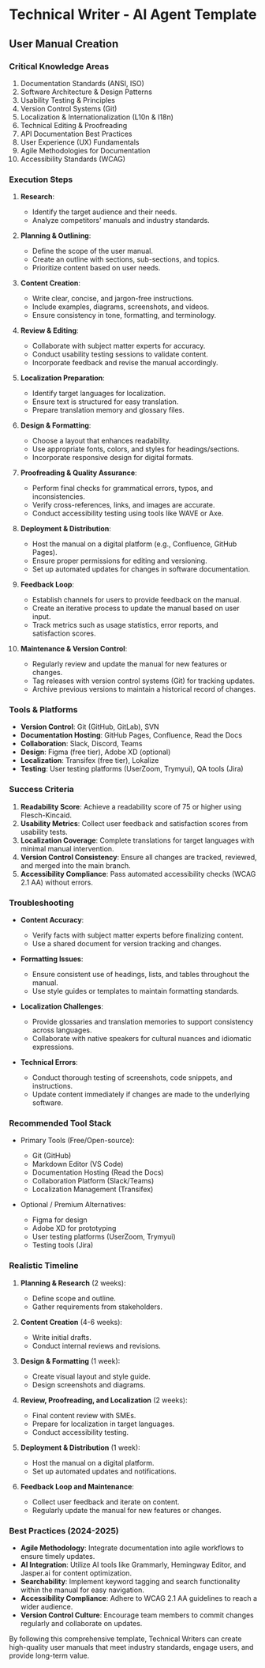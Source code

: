 # Technical Writer - AI Agent Template

## User Manual Creation

### Critical Knowledge Areas

1. Documentation Standards (ANSI, ISO)
2. Software Architecture & Design Patterns
3. Usability Testing & Principles
4. Version Control Systems (Git)
5. Localization & Internationalization (L10n & I18n)
6. Technical Editing & Proofreading
7. API Documentation Best Practices
8. User Experience (UX) Fundamentals
9. Agile Methodologies for Documentation
10. Accessibility Standards (WCAG)

### Execution Steps

1. **Research**:
   - Identify the target audience and their needs.
   - Analyze competitors' manuals and industry standards.

2. **Planning & Outlining**:
   - Define the scope of the user manual.
   - Create an outline with sections, sub-sections, and topics.
   - Prioritize content based on user needs.

3. **Content Creation**:
   - Write clear, concise, and jargon-free instructions.
   - Include examples, diagrams, screenshots, and videos.
   - Ensure consistency in tone, formatting, and terminology.

4. **Review & Editing**:
   - Collaborate with subject matter experts for accuracy.
   - Conduct usability testing sessions to validate content.
   - Incorporate feedback and revise the manual accordingly.

5. **Localization Preparation**:
   - Identify target languages for localization.
   - Ensure text is structured for easy translation.
   - Prepare translation memory and glossary files.

6. **Design & Formatting**:
   - Choose a layout that enhances readability.
   - Use appropriate fonts, colors, and styles for headings/sections.
   - Incorporate responsive design for digital formats.

7. **Proofreading & Quality Assurance**:
   - Perform final checks for grammatical errors, typos, and inconsistencies.
   - Verify cross-references, links, and images are accurate.
   - Conduct accessibility testing using tools like WAVE or Axe.

8. **Deployment & Distribution**:
   - Host the manual on a digital platform (e.g., Confluence, GitHub Pages).
   - Ensure proper permissions for editing and versioning.
   - Set up automated updates for changes in software documentation.

9. **Feedback Loop**:
   - Establish channels for users to provide feedback on the manual.
   - Create an iterative process to update the manual based on user input.
   - Track metrics such as usage statistics, error reports, and satisfaction scores.

10. **Maintenance & Version Control**:
    - Regularly review and update the manual for new features or changes.
    - Tag releases with version control systems (Git) for tracking updates.
    - Archive previous versions to maintain a historical record of changes.

### Tools & Platforms

- **Version Control**: Git (GitHub, GitLab), SVN
- **Documentation Hosting**: GitHub Pages, Confluence, Read the Docs
- **Collaboration**: Slack, Discord, Teams
- **Design**: Figma (free tier), Adobe XD (optional)
- **Localization**: Transifex (free tier), Lokalize
- **Testing**: User testing platforms (UserZoom, Trymyui), QA tools (Jira)

### Success Criteria

1. **Readability Score**: Achieve a readability score of 75 or higher using Flesch-Kincaid.
2. **Usability Metrics**: Collect user feedback and satisfaction scores from usability tests.
3. **Localization Coverage**: Complete translations for target languages with minimal manual intervention.
4. **Version Control Consistency**: Ensure all changes are tracked, reviewed, and merged into the main branch.
5. **Accessibility Compliance**: Pass automated accessibility checks (WCAG 2.1 AA) without errors.

### Troubleshooting

- **Content Accuracy**:
  - Verify facts with subject matter experts before finalizing content.
  - Use a shared document for version tracking and changes.

- **Formatting Issues**:
  - Ensure consistent use of headings, lists, and tables throughout the manual.
  - Use style guides or templates to maintain formatting standards.

- **Localization Challenges**:
  - Provide glossaries and translation memories to support consistency across languages.
  - Collaborate with native speakers for cultural nuances and idiomatic expressions.

- **Technical Errors**:
  - Conduct thorough testing of screenshots, code snippets, and instructions.
  - Update content immediately if changes are made to the underlying software.

### Recommended Tool Stack

- Primary Tools (Free/Open-source):
  - Git (GitHub)
  - Markdown Editor (VS Code)
  - Documentation Hosting (Read the Docs)
  - Collaboration Platform (Slack/Teams)
  - Localization Management (Transifex)

- Optional / Premium Alternatives:
  - Figma for design
  - Adobe XD for prototyping
  - User testing platforms (UserZoom, Trymyui)
  - Testing tools (Jira)

### Realistic Timeline

1. **Planning & Research** (2 weeks):
   - Define scope and outline.
   - Gather requirements from stakeholders.

2. **Content Creation** (4-6 weeks):
   - Write initial drafts.
   - Conduct internal reviews and revisions.

3. **Design & Formatting** (1 week):
   - Create visual layout and style guide.
   - Design screenshots and diagrams.

4. **Review, Proofreading, and Localization** (2 weeks):
   - Final content review with SMEs.
   - Prepare for localization in target languages.
   - Conduct accessibility testing.

5. **Deployment & Distribution** (1 week):
   - Host the manual on a digital platform.
   - Set up automated updates and notifications.

6. **Feedback Loop and Maintenance**:
   - Collect user feedback and iterate on content.
   - Regularly update the manual for new features or changes.

### Best Practices (2024-2025)

- **Agile Methodology**: Integrate documentation into agile workflows to ensure timely updates.
- **AI Integration**: Utilize AI tools like Grammarly, Hemingway Editor, and Jasper.ai for content optimization.
- **Searchability**: Implement keyword tagging and search functionality within the manual for easy navigation.
- **Accessibility Compliance**: Adhere to WCAG 2.1 AA guidelines to reach a wider audience.
- **Version Control Culture**: Encourage team members to commit changes regularly and collaborate on updates.

By following this comprehensive template, Technical Writers can create high-quality user manuals that meet industry standards, engage users, and provide long-term value.

